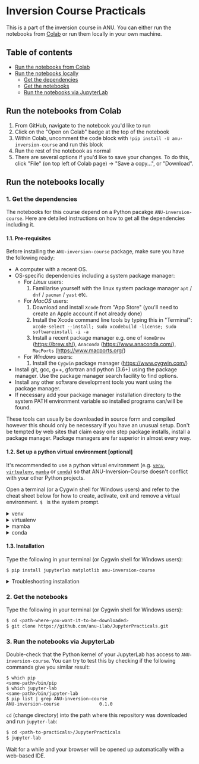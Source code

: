 # Inversion Course Practicals

This is a part of the inversion course in ANU. You can either run the notebooks from [Colab](https://colab.research.google.com/) or run them locally in your own machine.

## Table of contents

- [Run the notebooks from Colab](README.md#run-the-notebooks-from-colab)
- [Run the notebooks locally](README.md#run-the-notebooks-locally)
    - [Get the dependencies](README.md#1-get-the-dependencies)
    - [Get the notebooks](README.md#2-get-the-notebooks)
    - [Run the notebooks via JupyterLab](README.md#3-run-the-notebooks-via-jupyterlab)

## Run the notebooks from Colab

1. From GitHub, navigate to the notebook you'd like to run
2. Click on the "Open on Colab" badge at the top of the notebook
3. Within Colab, uncomment the code block with  `!pip install -U anu-inversion-course` and run this block
4. Run the rest of the notebook as normal
5. There are several options if you'd like to save your changes. To do this, click "File" (on top left of Colab page) -> "Save a copy...", or "Download".

## Run the notebooks locally

### 1. Get the dependencies

The notebooks for this course depend on a Python pacakge `ANU-inversion-course`. Here are detailed
instructions on how to get all the dependencies including it.

#### 1.1. Pre-requisites

Before installing the `ANU-inversion-course` package, make sure you have the following ready:

- A computer with a recent OS.
- OS-specific dependencies including a system package manager:
  - For *Linux* users:
    1. Familiarise yourself with the linux system package manager `apt` / `dnf` / `pacman` / `yast` etc.
  - For *MacOS* users:
    1. Download and install `Xcode` from "App Store" (you'll need to create an Apple account if not already done)
    2. Install the Xcode command line tools by typing this in "Terminal":
       `xcode-select --install; sudo xcodebuild -license; sudo softwareinstall -i -a`
    4. Install a recent package manager e.g. one of `HomeBrew` (https://brew.sh/), `Anaconda` (https://www.anaconda.com/), `MacPorts` (https://www.macports.org/)
  - For *Windows* users:
    1. Install the `Cygwin` package manager (https://www.cygwin.com/)
- Install git, gcc, g++, gfortran and python (3.6+) using the package manager. Use the package manager search facility to find options.
- Install any other software development tools you want using the package manager.
- If necessary add your package manager installation directory to the system PATH environment variable so installed programs can/will be found.

These tools can usually be downloaded in source form and compiled however this should only be necessary if you have an unusual setup.
Don't be tempted by web sites that claim easy one step package installs, install a package manager. Package managers are far superior in almost every way.

#### 1.2. Set up a python virtual environment [optional]

It's recommended to use a python virtual environment (e.g. [`venv`](https://docs.python.org/3/library/venv.html), [`virtualenv`](https://virtualenv.pypa.io/en/latest/), [`mamba`](https://mamba.readthedocs.io/en/latest/) or [`conda`](https://docs.conda.io/en/latest/)) so that ANU-Inversion-Course doesn't conflict with your other Python projects. 

Open a terminal (or a Cygwin shell for Windows users) and refer to the cheat sheet below for how to create, activate, exit and remove a virtual environment. `$ ` is the system prompt.

<details>
  <summary>venv</summary>

  Ensure you have and are using *python >= 3.6*. It may not be called `python` but something like `python3`, `python3.10` etc.

  Use the first two lines below to create and activate the new virtual environment. The other lines are for your
  future reference.

  ```console
  $ python -m venv <path-to-new-env>/inversion_course           # to create
  $ source <path-to-new-env>/inversion_course/bin/activate      # to activate
  $ deactivate                                                  # to exit
  $ rm -rf <path-to-new-env>/inversion_course                   # to remove
  ```
  
</details>

<details>
  <summary>virtualenv</summary>

  Use the first two lines below to create and activate the new virtual environment. The other lines are for your
  future reference.

  ```console
  $ virtualenv <path-to-new-env>/inversion_course -p=3.10       # to create
  $ source <path-to-new-env>/inversion_course/bin/activate      # to activate
  $ deactivate                                                  # to exit
  $ rm -rf <path-to-new-env>/inversion_course                   # to remove
  ```

</details>

<details>
  <summary>mamba</summary>

  Use the first two lines below to create and activate the new virtual environment. The other lines are for your
  future reference.

  ```console
  $ mamba create -n inversion_course python=3.10                # to create
  $ mamba activate inversion_course                             # to activate
  $ mamba deactivate                                            # to exit
  $ mamba env remove -n inversion_course                        # to remove
  ```

</details>

<details>
  <summary>conda</summary>

  Use the first two lines below to create and activate the new virtual environment. The other lines are for your
  future reference.

  ```console
  $ conda create -n inversion_course python=3.10                # to create
  $ conda activate inversion_course                             # to activate
  $ conda deactivate                                            # to exit
  $ conda env remove -n inversion_course                        # to remove
  ```

</details>


#### 1.3. Installation

Type the following in your terminal (or Cygwin shell for Windows users):

```console
$ pip install jupyterlab matplotlib anu-inversion-course
```

</details>

<details>
  <summary>Troubleshooting installation</summary>

  If you run into an error while running the above command, try the following:

  ```console
  $ pip install jupyterlab matplotlib
  $ pip install anu-inversion-course
  ```

  If you see any error while running the first command, try to search for the error you see
  on Google/DuckDuckGo/ChatGPT.

  If you see an error while running the second command, (ctrl/cmd + f) search `error` from
  your terminal history to locate which error is causing the installation failure.

  - If the error is about `cannot find a Fortran compiler`, and if you are sure you have installed
    a Fortran compiler as per [instructions](README.md#1-get-the-dependencies) above:
    - The Fortran compiler could be in `/opt/local/bin/` but has a versioned name like `gfortran-mp-12`,
      so you can confirm this with `ls /opt/local/bin/gfortran*` and then create a symbolic link
      to get around the error with: `sudo ln -s /opt/local/bin/gfortran-mp-12 /opt/local/bin/gfortran`.

</details>

### 2. Get the notebooks

Type the following in your terminal (or Cygwin shell for Windows users):

```bash
$ cd <path-where-you-want-it-to-be-downloaded>
$ git clone https://github.com/anu-ilab/JupyterPracticals.git
```

### 3. Run the notebooks via JupyterLab

Double-check that the Python kernel of your JupyterLab has access to `ANU-inversion-course`. 
You can try to test this by checking if the following commands give you similar result:

```console
$ which pip
<some-path>/bin/pip
$ which jupyter-lab
<same-path>/bin/jupyter-lab
$ pip list | grep ANU-inversion-course
ANU-inversion-course               0.1.0
```

`cd` (change directory) into the path where this repository was downloaded and run `jupyter-lab`:

```bash
$ cd <path-to-practicals>/JupyterPracticals
$ jupyter-lab
```

Wait for a while and your browser will be opened up automatically with a web-based IDE.
